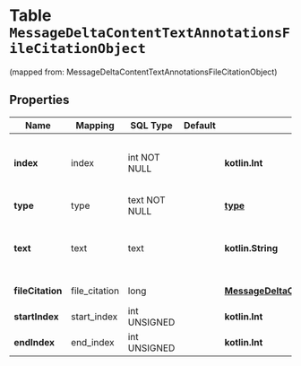 
# Table `MessageDeltaContentTextAnnotationsFileCitationObject`
(mapped from: MessageDeltaContentTextAnnotationsFileCitationObject)

## Properties
Name | Mapping | SQL Type | Default | Type | Description | Notes
---- | ------- | -------- | ------- | ---- | ----------- | -----
**index** | index | int NOT NULL |  | **kotlin.Int** | The index of the annotation in the text content part. | 
**type** | type | text NOT NULL |  | [**type**](#Type) | Always &#x60;file_citation&#x60;. | 
**text** | text | text |  | **kotlin.String** | The text in the message content that needs to be replaced. |  [optional]
**fileCitation** | file_citation | long |  | [**MessageDeltaContentTextAnnotationsFileCitationObjectFileCitation**](MessageDeltaContentTextAnnotationsFileCitationObjectFileCitation.md) |  |  [optional] [foreignkey]
**startIndex** | start_index | int UNSIGNED |  | **kotlin.Int** |  |  [optional]
**endIndex** | end_index | int UNSIGNED |  | **kotlin.Int** |  |  [optional]








